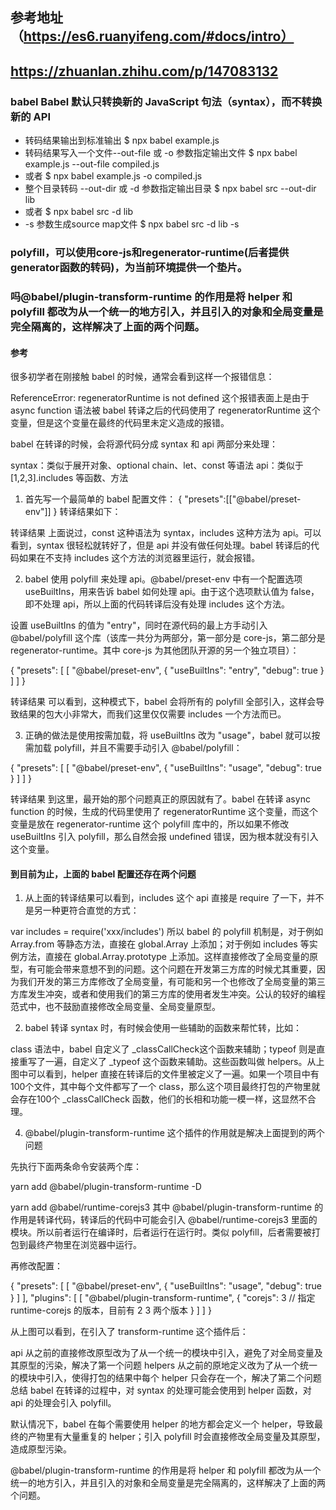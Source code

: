 ## 参考地址（https://es6.ruanyifeng.com/#docs/intro）
## https://zhuanlan.zhihu.com/p/147083132
### babel  Babel 默认只转换新的 JavaScript 句法（syntax），而不转换新的 API
- 转码结果输出到标准输出
$ npx babel example.js
- 转码结果写入一个文件--out-file 或 -o 参数指定输出文件
$ npx babel example.js --out-file compiled.js
- 或者
$ npx babel example.js -o compiled.js
- 整个目录转码
--out-dir 或 -d 参数指定输出目录
$ npx babel src --out-dir lib
- 或者
$ npx babel src -d lib
- -s 参数生成source map文件
$ npx babel src -d lib -s

### polyfill，可以使用core-js和regenerator-runtime(后者提供generator函数的转码)，为当前环境提供一个垫片。

### 吗@babel/plugin-transform-runtime 的作用是将 helper 和 polyfill 都改为从一个统一的地方引入，并且引入的对象和全局变量是完全隔离的，这样解决了上面的两个问题。


#### 参考
很多初学者在刚接触 babel 的时候，通常会看到这样一个报错信息：

ReferenceError: regeneratorRuntime is not defined
这个报错表面上是由于 async function 语法被 babel 转译之后的代码使用了 regeneratorRuntime 这个变量，但是这个变量在最终的代码里未定义造成的报错。

babel 在转译的时候，会将源代码分成 syntax 和 api 两部分来处理：

syntax：类似于展开对象、optional chain、let、const 等语法
api：类似于 [1,2,3].includes 等函数、方法


1. 首先写一个最简单的 babel 配置文件：
{
  "presets":[["@babel/preset-env"]]
}
转译结果如下：


转译结果
上面说过，const 这种语法为 syntax，includes 这种方法为 api。可以看到，syntax 很轻松就转好了，但是 api 并没有做任何处理。babel 转译后的代码如果在不支持 includes 这个方法的浏览器里运行，就会报错。



2. babel 使用 polyfill 来处理 api。@babel/preset-env 中有一个配置选项 useBuiltIns，用来告诉 babel 如何处理 api。由于这个选项默认值为 false，即不处理 api，所以上面的代码转译后没有处理 includes 这个方法。

设置 useBuiltIns 的值为 "entry"，同时在源代码的最上方手动引入 @babel/polyfill 这个库（该库一共分为两部分，第一部分是 core-js，第二部分是 regenerator-runtime。其中 core-js 为其他团队开源的另一个独立项目）：

{
  "presets": [
    [
      "@babel/preset-env",
      {
        "useBuiltIns": "entry",
        "debug": true
      }
    ]
  ]
}

转译结果
可以看到，这种模式下，babel 会将所有的 polyfill 全部引入，这样会导致结果的包大小非常大，而我们这里仅仅需要 includes 一个方法而已。

3. 正确的做法是使用按需加载，将 useBuiltIns 改为 "usage"，babel 就可以按需加载 polyfill，并且不需要手动引入 @babel/polyfill：

{
  "presets": [
    [
      "@babel/preset-env",
      {
        "useBuiltIns": "usage",
        "debug": true
      }
    ]
  ]
}

转译结果
到这里，最开始的那个问题真正的原因就有了。babel 在转译 async function 的时候，生成的代码里使用了 regeneratorRuntime 这个变量，而这个变量是放在 regenerator-runtime 这个 polyfill 库中的，所以如果不修改 useBuiltIns 引入 polyfill，那么自然会报 undefined 错误，因为根本就没有引入这个变量。

#### 到目前为止，上面的 babel 配置还存在两个问题

1. 从上面的转译结果可以看到，includes 这个 api 直接是 require 了一下，并不是另一种更符合直觉的方式：

var includes = require('xxx/includes')
所以 babel 的 polyfill 机制是，对于例如 Array.from 等静态方法，直接在 global.Array 上添加；对于例如 includes 等实例方法，直接在 global.Array.prototype 上添加。这样直接修改了全局变量的原型，有可能会带来意想不到的问题。这个问题在开发第三方库的时候尤其重要，因为我们开发的第三方库修改了全局变量，有可能和另一个也修改了全局变量的第三方库发生冲突，或者和使用我们的第三方库的使用者发生冲突。公认的较好的编程范式中，也不鼓励直接修改全局变量、全局变量原型。

2. babel 转译 syntax 时，有时候会使用一些辅助的函数来帮忙转，比如：


class 语法中，babel 自定义了 _classCallCheck这个函数来辅助；typeof 则是直接重写了一遍，自定义了 _typeof 这个函数来辅助。这些函数叫做 helpers。从上图中可以看到，helper 直接在转译后的文件里被定义了一遍。如果一个项目中有100个文件，其中每个文件都写了一个 class，那么这个项目最终打包的产物里就会存在100个 _classCallCheck 函数，他们的长相和功能一模一样，这显然不合理。



4. @babel/plugin-transform-runtime 这个插件的作用就是解决上面提到的两个问题

先执行下面两条命令安装两个库：

yarn add @babel/plugin-transform-runtime -D

yarn add @babel/runtime-corejs3
其中 @babel/plugin-transform-runtime 的作用是转译代码，转译后的代码中可能会引入 @babel/runtime-corejs3 里面的模块。所以前者运行在编译时，后者运行在运行时。类似 polyfill，后者需要被打包到最终产物里在浏览器中运行。

再修改配置：

{
  "presets": [
    [
      "@babel/preset-env",
      {
        "useBuiltIns": "usage",
        "debug": true
      }
    ]
  ],
  "plugins": [
    [
      "@babel/plugin-transform-runtime",
      {
        "corejs": 3 // 指定 runtime-corejs 的版本，目前有 2 3 两个版本
      }
    ]
  ]
}

从上图可以看到，在引入了 transform-runtime 这个插件后：

api 从之前的直接修改原型改为了从一个统一的模块中引入，避免了对全局变量及其原型的污染，解决了第一个问题
helpers 从之前的原地定义改为了从一个统一的模块中引入，使得打包的结果中每个 helper 只会存在一个，解决了第二个问题
总结
babel 在转译的过程中，对 syntax 的处理可能会使用到 helper 函数，对 api 的处理会引入 polyfill。

默认情况下，babel 在每个需要使用 helper 的地方都会定义一个 helper，导致最终的产物里有大量重复的 helper；引入 polyfill 时会直接修改全局变量及其原型，造成原型污染。

@babel/plugin-transform-runtime 的作用是将 helper 和 polyfill 都改为从一个统一的地方引入，并且引入的对象和全局变量是完全隔离的，这样解决了上面的两个问题。